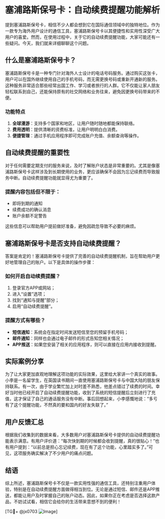 # 塞浦路斯保号卡：自动续费提醒功能解析

提到塞浦路斯保号卡，相信不少人都会想到它在国际通信领域中的独特地位。作为一款专为海外用户设计的通信工具，塞浦路斯保号卡以其便捷性和实用性深受广大用户的喜爱。然而，在使用过程中，关于它的自动续费提醒功能，大家可能还有一些疑问。今天，我们就来详细聊聊这个问题。

## 什么是塞浦路斯保号卡？

塞浦路斯保号卡是一种专门针对海外人士设计的电话号码服务。通过购买这张卡，用户可以在国外继续使用自己的手机号码，而无需更换号码或重新开通新的服务。这种服务非常适合那些经常出国工作、学习或者旅行的人群。它不仅能让家人朋友轻松联系到自己，还能保持原有的社交网络和业务往来，避免因更换号码带来的不便。

### 功能特点

1. **全球漫游**：支持多个国家和地区，让用户随时随地都能保持联络。
2. **费用透明**：提供清晰的资费标准，让用户明明白白消费。
3. **便捷管理**：通过手机应用程序即可完成账户充值、余额查询等操作。

## 自动续费提醒的重要性

对于任何需要定期支付的服务来说，及时了解账户状态是非常重要的。尤其是像塞浦路斯保号卡这样涉及到长期使用的业务，更应该确保不会因为忘记续费而导致服务中断。自动续费提醒功能就显得尤为重要了。

### 提醒内容包括但不限于：
- 即将到期的通知
- 续费成功的确认消息
- 账户余额不足警告

这些信息可以帮助用户提前做好准备，避免因疏忽导致不必要的麻烦。

## 塞浦路斯保号卡是否支持自动续费提醒？

答案是肯定的！塞浦路斯保号卡提供了完善的自动续费提醒机制，旨在帮助用户更好地管理自己的账户。以下是具体的操作步骤：

### 如何开启自动续费提醒？
1. 登录官方APP或网站；
2. 进入“设置”选项；
3. 找到“通知与提醒”部分；
4. 启用“自动续费提醒”。

### 提醒方式有哪些？
- **短信通知**：系统会在指定时间发送短信至您的预留手机号码；
- **邮件通知**：同样也会通过电子邮件的形式告知您相关情况；
- **APP推送**：如果您安装了相关的应用程序，则可以直接在应用内接收到提醒。

## 实际案例分享

为了让大家更加直观地理解这项功能的实际效果，这里给大家讲一个真实的故事。小李是一名留学生，在英国读书期间一直使用塞浦路斯保号卡与中国大陆的朋友保持联系。有一次，由于学业繁忙加上对时差不熟悉，他差点错过了续费的时间。幸好当时他已经开启了自动续费提醒功能，收到了系统的短信提醒后立刻进行了充值，这才保证了自己的通话服务没有中断。事后回想起来，小李感慨地说：“多亏有了这个提醒功能，不然真的要和国内的好友失联了。”

## 用户反馈汇总

根据我们收集到的数据来看，大多数用户对塞浦路斯保号卡提供的自动续费提醒功能表示满意。有用户评价道：“每次快到期的时候都会收到提醒，真的很贴心！”也有用户提到：“以前总是担心忘记续费，现在有了这个功能，心里踏实多了。”可见，这项服务确实解决了不少用户的痛点问题。

## 结语

综上所述，塞浦路斯保号卡不仅是一款实用性强的通信工具，还特别注重用户体验，特别是在自动续费提醒方面做得相当到位。无论是通过短信、邮件还是APP推送，都能让用户及时掌握自己的账户动态。因此，如果你正在考虑是否选择这款产品，不妨试试看，相信它会给你的生活带来意想不到的便利！

[TG💪+ @jx0703 ![Image](https://github.com/user-attachments/assets/dbca1d08-cadb-493c-b0ec-ad6f7a83f270)]